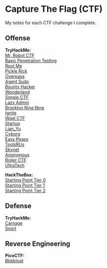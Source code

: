 # Capture The Flag (CTF)
My notes for each CTF challenge I complete.

## Offense

**TryHackMe:**<br>
[Mr. Robot CTF](./TryHackMe/Offense/MrRobotCTF/MrRobotCTF.md)<br>
[Basic Penetration Testing](./TryHackMe/Offense/BasicPenetrationTesting/BasicPenetrationTesting.md)<br>
[Root Me](./TryHackMe/Offense/RootMe/RootMe.md)<br>
[Pickle Rick](./TryHackMe/Offense/PickleRick/PickleRick.md)<br>
[Overpass](./TryHackMe/Offense/Overpass/Overpass.md)<br>
[Agent Sudo](./TryHackMe/Offense/AgentSudo/AgentSudo.md)<br>
[Bounty Hacker](./TryHackMe/Offense/BountyHacker/BountyHacker.md)<br>
[Wonderland](./TryHackMe/Offense/Wonderland/Wonderland.md)<br>
[Simple CTF](./TryHackMe/Offense/SimpleCTF/SimpleCTF.md)<br>
[Lazy Admin](./TryHackMe/Offense/LazyAdmin/LazyAdmin.md)<br>
[Brooklyn Nine Nine](./TryHackMe/Offense/LazyAdmin/LazyAdmin.md)<br>
[Ignite](./TryHackMe/Offense/Ignite/Ignite.md)<br>
[Wgel CTF](./TryHackMe/Offense/WgelCTF/WgelCTF.md)<br>
[Startup](./TryHackMe/Offense/Startup/Startup.md)<br>
[Lian_Yu](./TryHackMe/Offense/Lian_Yu/Lian_Yu.md)<br>
[Cyborg](./TryHackMe/Offense/Cyborg/Cyborg.md)<br>
[Easy Peasy](./TryHackMe/Offense/EasyPeasy/EasyPeasy.md)<br>
[ToolsRUs](./TryHackMe/Offense/ToolsRUs/ToolsRUs.md)<br>
[Skynet](./TryHackMe/Offense/Skynet/Skynet.md)<br>
[Anonymous](./TryHackMe/Offense/Anonymous/Anonymous.md)<br>
[Boiler CTF](./TryHackMe/Offense/BoilerCTF/BoilerCTF.md)<br>
[UltraTech](./TryHackMe/Offense/UltraTech/UltraTech.md)<br>

**HackTheBox:**<br>
[Starting Point Tier 0](./HackTheBox/StartingPoint/Tier0/Tier0.md)<br>
[Starting Point Tier 1](./HackTheBox/StartingPoint/Tier1/Tier1.md)<br>
[Starting Point Tier 2](./HackTheBox/StartingPoint/Tier2/Tier2.md)<br>


## Defense

**TryHackMe:**<br>
[Carnage](./TryHackMe/Defense/Carnage/Carnage.md)<br>
[Snort](./TryHackMe/Defense/SOCLevel1/Snort/Snort.md)<br>

## Reverse Engineering

**PicoCTF:**<br>
[Bbbbloat](./PicoCTF/ReverseEngineering/Bbbbloat/Bbbbloat.md)<br>
